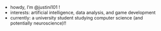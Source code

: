 - howdy, I’m @justini101 !
- interests: artificial intelligence, data analysis, and game development
- currently: a university student studying computer science (and potentially neuroscience)!!

<!---
Justini101/Justini101 is a ✨ special ✨ repository because its `README.md` (this file) appears on your GitHub profile.
You can click the Preview link to take a look at your changes.
--->
